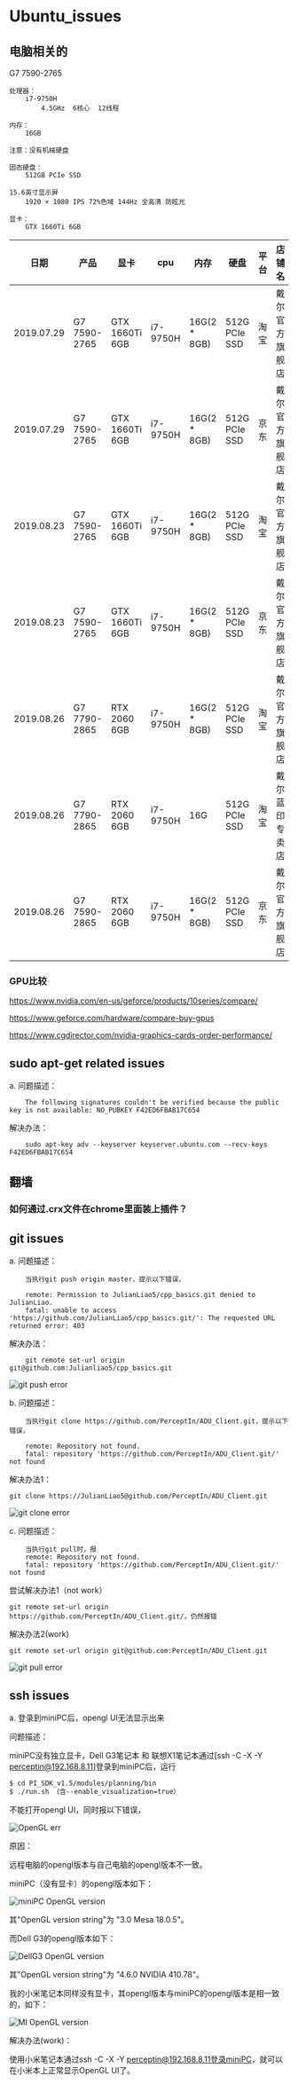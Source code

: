 # Ubuntu_issues

## 电脑相关的
G7 7590-2765

```
处理器：
    i7-9750H
        4.5GHz  6核心  12线程

内存：
    16GB

注意：没有机械硬盘

固态硬盘：
    512GB PCIe SSD

15.6英寸显示屏
    1920 × 1080 IPS 72%色域 144Hz 全高清 防眩光

显卡：
    GTX 1660Ti 6GB
```

日期 | 产品 | 显卡 | cpu | 内存 | 硬盘 | 平台 | 店铺名 | 价格
-----|-----|------|-----|-----|------|------|-------|-------
2019.07.29  |  G7 7590-2765  |  GTX 1660Ti 6GB  |  i7-9750H  |  16G(2 * 8GB)  |  512G PCIe SSD  |  淘宝  |  戴尔官方旗舰店  |  10998.90元
2019.07.29  |  G7 7590-2765  |  GTX 1660Ti 6GB  |  i7-9750H  |  16G(2 * 8GB)  |  512G PCIe SSD  |  京东  |  戴尔官方旗舰店  |  10999元
2019.08.23  |  G7 7590-2765  |  GTX 1660Ti 6GB  |  i7-9750H  |  16G(2 * 8GB)  |  512G PCIe SSD  |  淘宝  |  戴尔官方旗舰店  |  10998.90元
2019.08.23  |  G7 7590-2765  |  GTX 1660Ti 6GB  |  i7-9750H  |  16G(2 * 8GB)  |  512G PCIe SSD  |  京东  |  戴尔官方旗舰店  |  11399元
2019.08.26  |  G7 7790-2865  |  RTX 2060 6GB  |  i7-9750H  |  16G(2 * 8GB)  |  512G PCIe SSD  |  淘宝  |  戴尔官方旗舰店  |  12998
2019.08.26  |  G7 7790-2865  |  RTX 2060 6GB  |  i7-9750H  |  16G  |  512G PCIe SSD  |  淘宝  |  戴尔蓝印专卖店  |  12499
2019.08.26  |  G7 7590-2865  |  RTX 2060 6GB  |  i7-9750H  |  16G(2 * 8GB)  |  512G PCIe SSD  |  京东  |  戴尔官方旗舰店  |  12999元

### GPU比较

https://www.nvidia.com/en-us/geforce/products/10series/compare/

https://www.geforce.com/hardware/compare-buy-gpus

https://www.cgdirector.com/nvidia-graphics-cards-order-performance/

## sudo apt-get related issues
a.
问题描述：
```
    The following signatures couldn't be verified because the public key is not available: NO_PUBKEY F42ED6FBAB17C654
```

解决办法：
```
    sudo apt-key adv --keyserver keyserver.ubuntu.com --recv-keys F42ED6FBAB17C654
```

## 翻墙

### 如何通过.crx文件在chrome里面装上插件？

## git issues

a.
问题描述：
```
    当执行git push origin master，提示以下错误，

    remote: Permission to JulianLiao5/cpp_basics.git denied to JulianLiao.
    fatal: unable to access 'https://github.com/JulianLiao5/cpp_basics.git/': The requested URL returned error: 403
```
解决办法：
```
    git remote set-url origin git@github.com:Julianliao5/cpp_basics.git
```

![git push error](imgs/git/git_push_error_fix.PNG "git push error")

b.
问题描述：
```
    当执行git clone https://github.com/PerceptIn/ADU_Client.git，提示以下错误，

    remote: Repository not found.
    fatal: repository 'https://github.com/PerceptIn/ADU_Client.git/' not found
```
解决办法1：
```
git clone https://JulianLiao5@github.com/PerceptIn/ADU_Client.git
```

![git clone error](imgs/git/git_clone_issue.png "git clone error")

c.
问题描述：
```
    当执行git pull时，报
    remote: Repository not found.
    fatal: repository 'https://github.com/PerceptIn/ADU_Client.git/' not found
```

尝试解决办法1（not work）
```
git remote set-url origin https://github.com/PerceptIn/ADU_Client.git/，仍然报错
```

解决办法2(work)
```
git remote set-url origin git@github.com:PerceptIn/ADU_Client.git
```

![git pull error](imgs/git/git_pull_error.png "git pull error")

## ssh issues

a. 登录到miniPC后，opengl UI无法显示出来

问题描述：

miniPC没有独立显卡，Dell G3笔记本 和 联想X1笔记本通过[ssh -C -X -Y perceptin@192.168.8.11]登录到miniPC后，运行
```bash
$ cd PI_SDK_v1.5/modules/planning/bin
$ ./run.sh （含--enable_visualization=true）
```
不能打开opengl UI，同时报以下错误，

![OpenGL err](imgs/ssh/OpenGL_error.png "OpenGL err")

原因：

远程电脑的opengl版本与自己电脑的opengl版本不一致。

miniPC（没有显卡）的opengl版本如下：

![miniPC OpenGL version](imgs/ssh/miniPC_glxinfo_version.png "miniPC OpenGL version")

其"OpenGL version string"为 "3.0 Mesa 18.0.5"。

而Dell G3的opengl版本如下：

![DellG3 OpenGL version](imgs/ssh/DellG3_glxinfo_version.png "DellG3 OpenGL version")

其"OpenGL version string"为 "4.6.0 NVIDIA 410.78"。

我的小米笔记本同样没有显卡，其opengl版本与miniPC的opengl版本是相一致的，如下：

![MI OpenGL version](imgs/ssh/MI_glxinfo_version.png "MI OpenGL version")

解决办法(work)：

使用小米笔记本通过ssh -C -X -Y perceptin@192.168.8.11登录miniPC，就可以在小米本上正常显示OpenGL UI了。